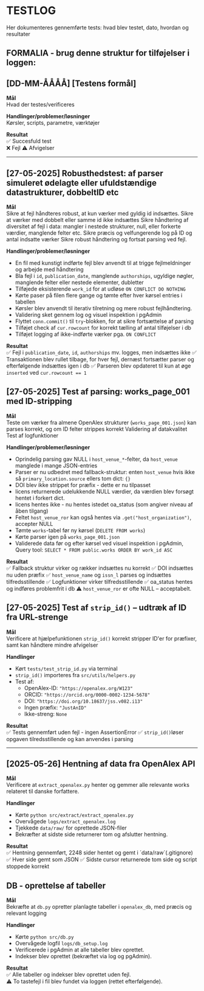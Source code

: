 # TESTLOG

Her dokumenteres gennemførte tests: hvad blev testet, dato, hvordan og resultater

## FORMALIA - brug denne struktur for tilføjelser i loggen:

## [DD-MM-ÅÅÅÅ] [Testens formål]

**Mål**  
Hvad der testes/verificeres

**Handlinger/problemer/løsninger**  
Kørsler, scripts, parametre, værktøjer

**Resultat**  
✅ Succesfuld test  
❌ Fejl
⚠️ Afvigelser

___

## [27-05-2025] Robusthedstest: af parser simuleret ødelagte eller ufuldstændige datastrukturer, dobbeltID etc

**Mål**  
Sikre at fejl håndteres robust, at kun værker med gyldig id indsættes.
Sikre at værker med dobbelt eller samme id ikke indsættes
Sikre håndtering af diversitet af fejl i data: mangler i nestede strukturer, null, eller forkerte værdier, manglende felter etc.
Sikre præcis og velfungerende log på ID og antal indsatte værker
Sikre robust håndtering og fortsat parsing ved fejl.

**Handlinger/problemer/løsninger**  
- En fil med kunstigt indførte fejl blev anvendt til at trigge fejlmeldninger og arbejde med håndtering
- Bla fejl i `id`, `publication_date`, manglende `authorships`, ugyldige nøgler, manglende felter eller nestede elementer, dubletter
- Tilføjede eksisterende `work_id` for at udløse `ON CONFLICT DO NOTHING`
- Kørte paser på filen flere gange og tømte efter hver kørsel entries i tabellen
- Kørsler blev anvendt til iterativ tilretning og mere robust fejlhåndtering.
- Validering sket gennem log og visuel inspektion i pgAdmin
- Flyttet `conn.commit()` til `try`-blokken, for at sikre fortsættelse af parsing
- Tilføjet check af `cur.rowcount` for korrekt tælling af antal tilføjelser i db
- Tilføjet logging af ikke-indførte værker pga. `ON CONFLICT`

**Resultat**  
✅ Fejl i `publication_date`, `id`, `authorships` mv. logges, men indsættes ikke
✅ Transaktionen blev rullet tilbage, for hver fejl, dernæst fortsætter parser og efterfølgende indsættes igen i db
✅ Parseren blev opdateret til kun at øge `inserted` ved `cur.rowcount == 1`



## [27-05-2025] Test af parsing: works_page_001 med ID-stripping

**Mål**  
Teste om værker fra almene OpenAlex strukturer (`works_page_001.json`) kan parses korrekt,  og om ID felter strippes korrekt
Validering af datakvalitet
Test af logfunktioner

**Handlinger/problemer/løsninger**  
- Oprindelig parsing gav NULL i `host_venue_*`-felter, da `host_venue` manglede i mange JSON-entries
- Parser er nu udbedret med fallback-struktur:
  enten `host_venue` hvis ikke så `primary_location.source` ellers tom dict: `{}`
- DOI blev ikke strippet for præfix - dette er nu tilpasset
- licens returnerede udelukkende NULL værdier, da værdien blev forsøgt hentet i forkert dict. 
- licens hentes ikke - nu hentes istedet oa_status (som angiver niveau af åben tilgang)
- Feltet `host_venue_ror` kan også hentes via `.get("host_organization")`, accepter NULL
- Tømte `works`-tabel før ny kørsel (`DELETE FROM works`)
- Kørte parser igen på `works_page_001.json`
- Validerede data før og efter kørsel ved visuel inspektion i pgAdmin, Query tool: `SELECT * FROM public.works
ORDER BY work_id ASC`

**Resultat**  
✅ Fallback struktur virker og rækker indsættes nu korrekt
✅ DOI indsættes nu uden præfix
✅ `host_venue_name` og `issn_l` parses og indsættes tilfredsstillende
✅ Logfunktioner virker tilfredsstillende
✅ oa_status hentes og indføres problemfrit i db
⚠️ `host_venue_ror` er ofte NULL – acceptabelt. 



## [27-05-2025] Test af `strip_id()` – udtræk af ID fra URL-strenge

**Mål**  
Verificere at hjælpefunktionen `strip_id()` korrekt stripper ID'er for præfixer, samt kan håndtere mindre afvigelser

**Handlinger**  
- Kørt `tests/test_strip_id.py` via terminal
- `strip_id()` importeres fra `src/utils/helpers.py`
- Test af:
  - OpenAlex-ID: `"https://openalex.org/W123"`
  - ORCID: `"https://orcid.org/0000-0002-1234-5678"`
  - DOI: `"https://doi.org/10.18637/jss.v082.i13"`
  - Ingen præfix: `"JustAnID"`
  - Ikke-streng: `None`

**Resultat**  
✅ Tests gennemført uden fejl - ingen AssertionError
✅ `strip_id()`løser opgaven tilredsstillende og kan anvendes i parsing

---

## [2025-05-26] Hentning af data fra OpenAlex API

**Mål**  
Verificere at `extract_openalex.py` henter og gemmer alle relevante works relateret til danske forfattere.

**Handlinger**
- Kørte `python src/extract/extract_openalex.py`
- Overvågede `logs/extract_openalex.log`
- Tjekkede `data/raw/` for oprettede JSON-filer
- Bekræfter at sidste side returnerer tom og afslutter hentning.

**Resultat**  
✅ Hentning gennemført, 2248 sider hentet og gemt i ´data/raw`(.gitignore)
✅ Hver side gemt som JSON
✅ Sidste cursor returnerede tom side og script stoppede korrekt


## DB - oprettelse af tabeller

**Mål**  
Bekræfte at `db.py` opretter planlagte tabeller i `openalex_db`, med præcis og relevant logging

**Handlinger**
- Kørte `python src/db.py`
- Overvågede logfil `logs/db_setup.log`
- Verificerede i pgAdmin at alle tabeller blev oprettet.
- Indekser blev oprettet (bekræftet via log og pgAdmin).

**Resultat**  
✅ Alle tabeller og indekser blev oprettet uden fejl.  
⚠️ To tastefejl i fil blev fundet via loggen (rettet efterfølgende).






